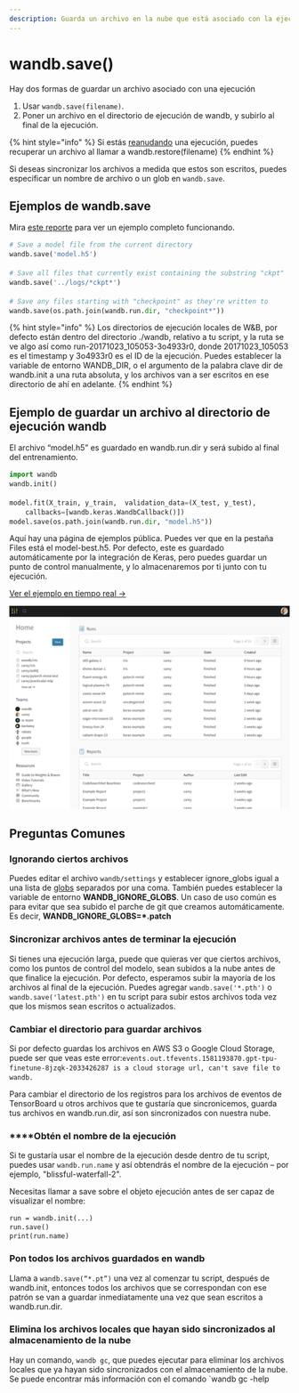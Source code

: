 ```yaml
---
description: Guarda un archivo en la nube que está asociado con la ejecución actual
---
```


# wandb.save\(\)

Hay dos formas de guardar un archivo asociado con una ejecución

1. Usar `wandb.save(filename)`.
2.  Poner un archivo en el directorio de ejecución de wandb, y subirlo al final de la ejecución.

{% hint style="info" %}
Si estás [reanudando](https://docs.wandb.ai/library/resuming) una ejecución, puedes recuperar un archivo al llamar a wandb.restore\(filename\)
{% endhint %}

Si deseas sincronizar los archivos a medida que estos son escritos, puedes especificar un nombre de archivo o un glob en `wandb.save`.

## Ejemplos de wandb.save

Mira [este reporte](https://app.wandb.ai/lavanyashukla/save_and_restore/reports/Saving-and-Restoring-Models-with-W%26B--Vmlldzo3MDQ3Mw) para ver un ejemplo completo funcionando.

```python
# Save a model file from the current directory
wandb.save('model.h5')

# Save all files that currently exist containing the substring "ckpt"
wandb.save('../logs/*ckpt*')

# Save any files starting with "checkpoint" as they're written to
wandb.save(os.path.join(wandb.run.dir, "checkpoint*"))
```

{% hint style="info" %}
Los directorios de ejecución locales de W&B, por defecto están dentro del directorio ./wandb, relativo a tu script, y la ruta se ve algo así como run-20171023\_105053-3o4933r0, donde 20171023\_105053 es el timestamp y 3o4933r0 es el ID de la ejecución. Puedes establecer la variable de entorno WANDB\_DIR, o el argumento de la palabra clave dir de wandb.init a una ruta absoluta, y los archivos van a ser escritos en ese directorio de ahí en adelante.
{% endhint %}

## Ejemplo de guardar un archivo al directorio de ejecución wandb

El archivo “model.h5” es guardado en wandb.run.dir y será subido al final del entrenamiento.

```python
import wandb
wandb.init()

model.fit(X_train, y_train,  validation_data=(X_test, y_test),
    callbacks=[wandb.keras.WandbCallback()])
model.save(os.path.join(wandb.run.dir, "model.h5"))
```

 Aquí hay una página de ejemplos pública. Puedes ver que en la pestaña Files está el model-best.h5. Por defecto, este es guardado automáticamente por la integración de Keras, pero puedes guardar un punto de control manualmente, y lo almacenaremos por ti junto con tu ejecución.

[ Ver el ejemplo en tiempo real →](https://wandb.ai/wandb/neurips-demo/runs/206aacqo/files)

![](../.gitbook/assets/image%20%2839%29%20%286%29%20%281%29%20%285%29.png)

##  Preguntas Comunes

###  Ignorando ciertos archivos

Puedes editar el archivo `wandb/settings` y establecer ignore\_globs igual a una lista de [globs](https://en.wikipedia.org/wiki/Glob_%28programming%29) separados por una coma. También puedes establecer la variable de entorno **WANDB\_IGNORE\_GLOBS**. Un caso de uso común es para evitar que sea subido el parche de git que creamos automáticamente. Es decir,  **WANDB\_IGNORE\_GLOBS=\*.patch**

### Sincronizar archivos antes de terminar la ejecución

 Si tienes una ejecución larga, puede que quieras ver que ciertos archivos, como los puntos de control del modelo, sean subidos a la nube antes de que finalice la ejecución. Por defecto, esperamos subir la mayoría de los archivos al final de la ejecución. Puedes agregar `wandb.save('*.pth')` o `wandb.save('latest.pth')` en tu script para subir estos archivos toda vez que los mismos sean escritos o actualizados.

### Cambiar el directorio para guardar archivos

Si por defecto guardas los archivos en AWS S3 o Google Cloud Storage, puede ser que veas este error:`events.out.tfevents.1581193870.gpt-tpu-finetune-8jzqk-2033426287 is a cloud storage url, can't save file to wandb.`

Para cambiar el directorio de los registros para los archivos de eventos de TensorBoard u otros archivos que te gustaría que sincronicemos, guarda tus archivos en wandb.run.dir, así son sincronizados con nuestra nube.

###  ****Obtén el nombre de la ejecución

Si te gustaría usar el nombre de la ejecución desde dentro de tu script, puedes usar `wandb.run.name` y así obtendrás el nombre de la ejecución – por ejemplo, "blissful-waterfall-2".

Necesitas llamar a save sobre el objeto ejecución antes de ser capaz de visualizar el nombre:

```text
run = wandb.init(...)
run.save()
print(run.name)
```

###  Pon todos los archivos guardados en wandb

Llama a `wandb.save(“*.pt”)` una vez al comenzar tu script, después de wandb.init, entonces todos los archivos que se correspondan con ese patrón se van a guardar inmediatamente una vez que sean escritos a wandb.run.dir.

### Elimina los archivos locales que hayan sido sincronizados al almacenamiento de la nube

Hay un comando, `wandb gc`, que puedes ejecutar para eliminar los archivos locales que ya hayan sido sincronizados con el almacenamiento de la nube. Se puede encontrar más información con el comando \`wandb gc -help


